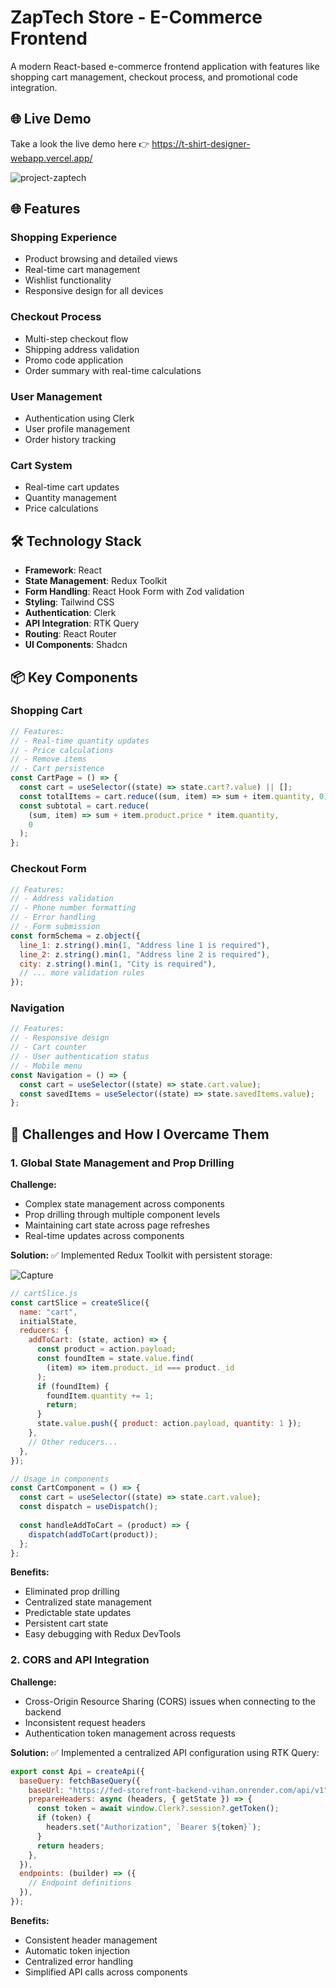 # ZapTech Store - E-Commerce Frontend

A modern React-based e-commerce frontend application with features like shopping cart management, checkout process, and promotional code integration.

## 🌐 Live Demo

Take a look the live demo here 👉 https://t-shirt-designer-webapp.vercel.app/

![project-zaptech](https://github.com/user-attachments/assets/d7c97e74-fe60-46bb-b5f3-c5dc4ff91e9f)

## 🌐 Features

### Shopping Experience
- Product browsing and detailed views
- Real-time cart management
- Wishlist functionality
- Responsive design for all devices

### Checkout Process
- Multi-step checkout flow
- Shipping address validation
- Promo code application
- Order summary with real-time calculations

### User Management
- Authentication using Clerk
- User profile management
- Order history tracking

### Cart System
- Real-time cart updates
- Quantity management
- Price calculations

## 🛠️ Technology Stack
- **Framework**: React
- **State Management**: Redux Toolkit
- **Form Handling**: React Hook Form with Zod validation
- **Styling**: Tailwind CSS
- **Authentication**: Clerk
- **API Integration**: RTK Query
- **Routing**: React Router
- **UI Components**: Shadcn

## 📦 Key Components

### Shopping Cart
```jsx
// Features:
// - Real-time quantity updates
// - Price calculations
// - Remove items
// - Cart persistence
const CartPage = () => {
  const cart = useSelector((state) => state.cart?.value) || [];
  const totalItems = cart.reduce((sum, item) => sum + item.quantity, 0);
  const subtotal = cart.reduce(
    (sum, item) => sum + item.product.price * item.quantity,
    0
  );
};
```

### Checkout Form
```jsx
// Features:
// - Address validation
// - Phone number formatting
// - Error handling
// - Form submission
const formSchema = z.object({
  line_1: z.string().min(1, "Address line 1 is required"),
  line_2: z.string().min(1, "Address line 2 is required"),
  city: z.string().min(1, "City is required"),
  // ... more validation rules
});
```

### Navigation
```jsx
// Features:
// - Responsive design
// - Cart counter
// - User authentication status
// - Mobile menu
const Navigation = () => {
  const cart = useSelector((state) => state.cart.value);
  const savedItems = useSelector((state) => state.savedItems.value);
};
```
## 🧩 Challenges and How I Overcame Them

### 1. Global State Management and Prop Drilling
**Challenge:**
- Complex state management across components
- Prop drilling through multiple component levels
- Maintaining cart state across page refreshes
- Real-time updates across components

**Solution:**
✅ Implemented Redux Toolkit with persistent storage:

![Capture](https://github.com/user-attachments/assets/e2d30c26-fa1b-4c96-9ed0-3fb40a12e253)

```javascript
// cartSlice.js
const cartSlice = createSlice({
  name: "cart",
  initialState,
  reducers: {
    addToCart: (state, action) => {
      const product = action.payload;
      const foundItem = state.value.find(
        (item) => item.product._id === product._id
      );
      if (foundItem) {
        foundItem.quantity += 1;
        return;
      }
      state.value.push({ product: action.payload, quantity: 1 });
    },
    // Other reducers...
  },
});

// Usage in components
const CartComponent = () => {
  const cart = useSelector((state) => state.cart.value);
  const dispatch = useDispatch();
  
  const handleAddToCart = (product) => {
    dispatch(addToCart(product));
  };
};
```

**Benefits:**
- Eliminated prop drilling
- Centralized state management
- Predictable state updates
- Persistent cart state
- Easy debugging with Redux DevTools

### 2. CORS and API Integration
**Challenge:**
- Cross-Origin Resource Sharing (CORS) issues when connecting to the backend
- Inconsistent request headers
- Authentication token management across requests

**Solution:**
✅ Implemented a centralized API configuration using RTK Query:

```javascript
export const Api = createApi({
  baseQuery: fetchBaseQuery({
    baseUrl: "https://fed-storefront-backend-vihan.onrender.com/api/v1",
    prepareHeaders: async (headers, { getState }) => {
      const token = await window.Clerk?.session?.getToken();
      if (token) {
        headers.set("Authorization", `Bearer ${token}`);
      }
      return headers;
    },
  }),
  endpoints: (builder) => ({
    // Endpoint definitions
  }),
});
```

**Benefits:**
- Consistent header management
- Automatic token injection
- Centralized error handling
- Simplified API calls across components
```
